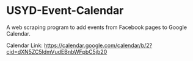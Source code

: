 # USYD-Event-Calendar
A web scraping program to add events from Facebook pages to Google Calendar.

Calendar Link: https://calendar.google.com/calendar/b/2?cid=dXN5ZC5ldmVudEBnbWFpbC5jb20
